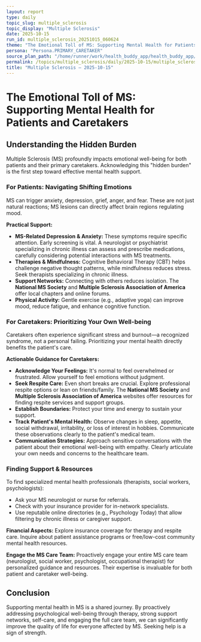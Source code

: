 ```yaml
---
layout: report
type: daily
topic_slug: multiple_sclerosis
topic_display: "Multiple Sclerosis"
date: 2025-10-15
run_id: multiple_sclerosis_20251015_060624
theme: "The Emotional Toll of MS: Supporting Mental Health for Patients and Caretakers"
persona: "Persona.PRIMARY_CARETAKER"
source_plan_path: "/home/runner/work/health_buddy_app/health_buddy_app/.results/multiple_sclerosis/weekly_plan/2025-10-13/plan.json"
permalink: /topics/multiple_sclerosis/daily/2025-10-15/multiple_sclerosis_20251015_060624/
title: "Multiple Sclerosis — 2025-10-15"
---
```


# The Emotional Toll of MS: Supporting Mental Health for Patients and Caretakers

## Understanding the Hidden Burden

Multiple Sclerosis (MS) profoundly impacts emotional well-being for both patients and their primary caretakers. Acknowledging this "hidden burden" is the first step toward effective mental health support.

### For Patients: Navigating Shifting Emotions

MS can trigger anxiety, depression, grief, anger, and fear. These are not just natural reactions; MS lesions can directly affect brain regions regulating mood.

**Practical Support:**
*   **MS-Related Depression & Anxiety:** These symptoms require specific attention. Early screening is vital. A neurologist or psychiatrist specializing in chronic illness can assess and prescribe medications, carefully considering potential interactions with MS treatments.
*   **Therapies & Mindfulness:** Cognitive Behavioral Therapy (CBT) helps challenge negative thought patterns, while mindfulness reduces stress. Seek therapists specializing in chronic illness.
*   **Support Networks:** Connecting with others reduces isolation. The **National MS Society** and **Multiple Sclerosis Association of America** offer local chapters and online forums.
*   **Physical Activity:** Gentle exercise (e.g., adaptive yoga) can improve mood, reduce fatigue, and enhance cognitive function.

### For Caretakers: Prioritizing Your Own Well-being

Caretakers often experience significant stress and burnout—a recognized syndrome, not a personal failing. Prioritizing your mental health directly benefits the patient's care.

**Actionable Guidance for Caretakers:**
*   **Acknowledge Your Feelings:** It's normal to feel overwhelmed or frustrated. Allow yourself to feel emotions without judgment.
*   **Seek Respite Care:** Even short breaks are crucial. Explore professional respite options or lean on friends/family. The **National MS Society** and **Multiple Sclerosis Association of America** websites offer resources for finding respite services and support groups.
*   **Establish Boundaries:** Protect your time and energy to sustain your support.
*   **Track Patient's Mental Health:** Observe changes in sleep, appetite, social withdrawal, irritability, or loss of interest in hobbies. Communicate these observations clearly to the patient's medical team.
*   **Communication Strategies:** Approach sensitive conversations with the patient about their emotional well-being with empathy. Clearly articulate your own needs and concerns to the healthcare team.

### Finding Support & Resources

To find specialized mental health professionals (therapists, social workers, psychologists):
*   Ask your MS neurologist or nurse for referrals.
*   Check with your insurance provider for in-network specialists.
*   Use reputable online directories (e.g., Psychology Today) that allow filtering by chronic illness or caregiver support.

**Financial Aspects:** Explore insurance coverage for therapy and respite care. Inquire about patient assistance programs or free/low-cost community mental health resources.

**Engage the MS Care Team:** Proactively engage your entire MS care team (neurologist, social worker, psychologist, occupational therapist) for personalized guidance and resources. Their expertise is invaluable for both patient and caretaker well-being.

## Conclusion

Supporting mental health in MS is a shared journey. By proactively addressing psychological well-being through therapy, strong support networks, self-care, and engaging the full care team, we can significantly improve the quality of life for everyone affected by MS. Seeking help is a sign of strength.
